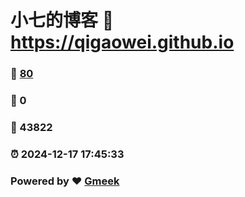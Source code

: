 # 小七的博客 :link: https://qigaowei.github.io 
### :page_facing_up: [80](https://qigaowei.github.io/tag.html) 
### :speech_balloon: 0 
### :hibiscus: 43822 
### :alarm_clock: 2024-12-17 17:45:33 
### Powered by :heart: [Gmeek](https://github.com/Meekdai/Gmeek)
